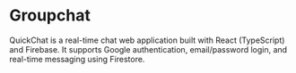 # Groupchat
QuickChat is a real-time chat web application built with React (TypeScript) and Firebase.   It supports Google authentication, email/password login, and real-time messaging using Firestore.
